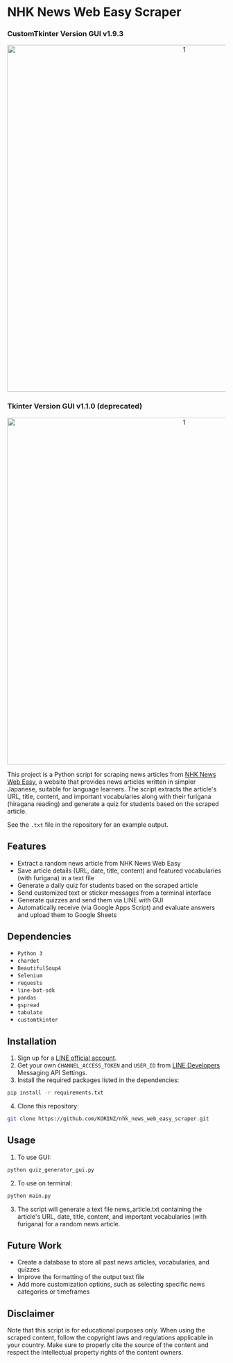 # NHK News Web Easy Scraper

### CustomTkinter Version GUI v1.9.3
<p align="center">
  <img width="800" alt="1" src="https://user-images.githubusercontent.com/111611023/230731185-6988b3ff-4ddd-456f-81e8-8db396819552.gif">
</p>

### Tkinter Version GUI v1.1.0 (deprecated)
<p align="center">
  <img width="800" alt="1" src="https://user-images.githubusercontent.com/111611023/228608713-99dcb154-2abb-4f53-93bf-d437506e0d60.gif">
</p>

This project is a Python script for scraping news articles from [NHK News Web Easy](https://www3.nhk.or.jp/news/easy/),
a website that provides news articles written in simpler Japanese, suitable for language learners.
The script extracts the article's URL, title, content, and important vocabularies along with their furigana (hiragana reading) and generate a quiz for students based on the scraped article.

See the `.txt` file in the repository for an example output.

## Features

- Extract a random news article from NHK News Web Easy
- Save article details (URL, date, title, content) and featured vocabularies (with furigana) in a text file
- Generate a daily quiz for students based on the scraped article
- Send customized text or sticker messages from a terminal interface
- Generate quizzes and send them via LINE with GUI
- Automatically receive (via Google Apps Script) and evaluate answers and upload them to Google Sheets

## Dependencies

- `Python 3`
- `chardet`
- `BeautifulSoup4`
- `Selenium`
- `requests`
- `line-bot-sdk`
- `pandas`
- `gspread`
- `tabulate`
- `customtkinter`

## Installation

1. Sign up for a [LINE official account](https://www.linebiz.com/jp/signup/).
2. Get your own `CHANNEL_ACCESS_TOKEN` and `USER_ID` from [LINE Developers](https://developers.line.biz/ja/) Messaging API Settings.
3. Install the required packages listed in the dependencies:

```bash
pip install -r requirements.txt
```

4. Clone this repository:

```bash
git clone https://github.com/KORINZ/nhk_news_web_easy_scraper.git
```

## Usage

1. To use GUI:

```bash
python quiz_generator_gui.py
```

2. To use on terminal:

```bash
python main.py
```

3. The script will generate a text file news_article.txt containing the article's URL, date, title, content,
and important vocabularies (with furigana) for a random news article.

## Future Work

- Create a database to store all past news articles, vocabularies, and quizzes
- Improve the formatting of the output text file
- Add more customization options, such as selecting specific news categories or timeframes

## Disclaimer

Note that this script is for educational purposes only. When using the scraped content, follow the copyright laws and regulations applicable in your country.
Make sure to properly cite the source of the content and respect the intellectual property rights of the content owners.
